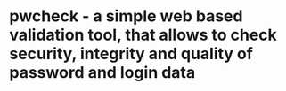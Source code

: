 # pwcheck - a simple web based validation tool, that allows to check security, integrity and quality of password and login data